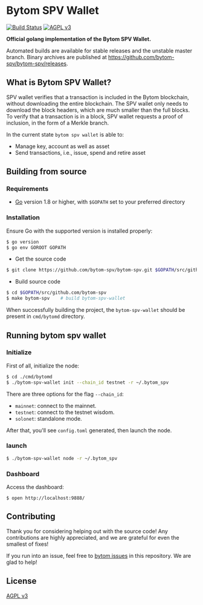 Bytom SPV Wallet
====

[![Build Status](https://travis-ci.org/Bytom/bytom.svg)](https://travis-ci.org/Bytom/bytom) [![AGPL v3](https://img.shields.io/badge/license-AGPL%20v3-brightgreen.svg)](./LICENSE)

**Official golang implementation of the Bytom SPV Wallet.**

Automated builds are available for stable releases and the unstable master branch. Binary archives are published at https://github.com/bytom-spv/bytom-spv/releases.

## What is Bytom SPV Wallet?
SPV wallet verifies that a transaction is included in the  Bytom blockchain, without downloading the entire blockchain. The SPV wallet only needs to download the block headers, which are much smaller than the full blocks. To verify that a transaction is in a block, SPV wallet requests a proof of inclusion, in the form of a Merkle branch.


In the current state `bytom spv wallet` is able to:

- Manage key, account as well as asset
- Send transactions, i.e., issue, spend and retire asset


## Building from source

### Requirements

- [Go](https://golang.org/doc/install) version 1.8 or higher, with `$GOPATH` set to your preferred directory

### Installation

Ensure Go with the supported version is installed properly:

```bash
$ go version
$ go env GOROOT GOPATH
```

- Get the source code

``` bash
$ git clone https://github.com/bytom-spv/bytom-spv.git $GOPATH/src/github.com/bytom-spv
```

- Build source code

``` bash
$ cd $GOPATH/src/github.com/bytom-spv
$ make bytom-spv    # build bytom-spv-wallet
```

When successfully building the project, the `bytom-spv-wallet`  should be present in `cmd/bytomd` directory.

## Running bytom spv wallet

### Initialize

First of all, initialize the node:

```bash
$ cd ./cmd/bytomd
$ ./bytom-spv-wallet init --chain_id testnet -r ~/.bytom_spv
```

There are three options for the flag `--chain_id`:

- `mainnet`: connect to the mainnet.
- `testnet`: connect to the testnet wisdom.
- `solonet`: standalone mode.

After that, you'll see `config.toml` generated, then launch the node.

### launch

``` bash
$ ./bytom-spv-wallet node -r ~/.bytom_spv
```

### Dashboard

Access the dashboard:

```
$ open http://localhost:9888/
```

## Contributing

Thank you for considering helping out with the source code! Any contributions are highly appreciated, and we are grateful for even the smallest of fixes!

If you run into an issue, feel free to [bytom issues](https://github.com/bytom-spv/bytom/issues/) in this repository. We are glad to help!

## License

[AGPL v3](./LICENSE)
